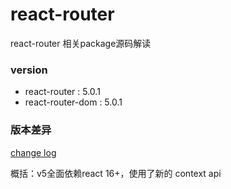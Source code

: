 # react-router

react-router 相关package源码解读

### version

- react-router : 5.0.1 
- react-router-dom : 5.0.1  

### 版本差异

[change log](https://github.com/ReactTraining/react-router/releases)

概括：v5全面依赖react 16+，使用了新的 context api

